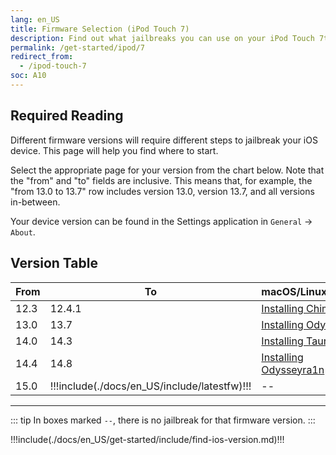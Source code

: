 ```yaml
---
lang: en_US
title: Firmware Selection (iPod Touch 7)
description: Find out what jailbreaks you can use on your iPod Touch 7th Generation
permalink: /get-started/ipod/7
redirect_from:
  - /ipod-touch-7
soc: A10
---
```


## Required Reading

Different firmware versions will require different steps to jailbreak your iOS device. This page will help you find where to start.

Select the appropriate page for your version from the chart below. Note that the "from" and "to" fields are inclusive. This means that, for example, the "from 13.0 to 13.7" row includes version 13.0, version 13.7, and all versions in-between.

Your device version can be found in the Settings application in `General` -> `About`.

## Version Table

<table class="version_table">
  <colgroup>
    <col span="1" style="width: 15%;">
    <col span="1" style="width: 15%;">
    <col span="1" style="width: 35%;">
    <col span="1" style="width: 35%;">
  </colgroup>
  <thead>
    <tr>
      <th>From</th>
      <th>To</th>
      <th>macOS/Linux</th>
      <th>Windows</th>
    </tr>
  </thead>
  <tbody>
    <tr>
      <td>12.3</td>
      <td>12.4.1</td>
      <td colspan="2"><a href="/installing-chimera">Installing Chimera</a></td>
    </tr>
    <tr>
      <td>13.0</td>
      <td>13.7</td>
      <td colspan="2"><a href="/installing-odyssey">Installing Odyssey</a></td>
    </tr>
    <tr>
      <td>14.0</td>
      <td>14.3</td>
      <td colspan="2"><a href="/installing-taurine">Installing Taurine</a></td>
    </tr>
    <tr>
      <td>14.4</td>
      <td>14.8</td>
      <td><a href="/installing-odysseyra1n">Installing Odysseyra1n</a></td>
      <td><a href="/using-odysseyn1x">Using Odysseyn1x</a></td>
    </tr>
    <tr>
      <td>15.0</td>
      <td>!!!include(./docs/en_US/include/latestfw)!!!</td>
      <td colspan="2">--</td>
    </tr>
  </tbody>
</table>

---

::: tip
In boxes marked `--`, there is no jailbreak for that firmware version.
:::

!!!include(./docs/en_US/get-started/include/find-ios-version.md)!!!